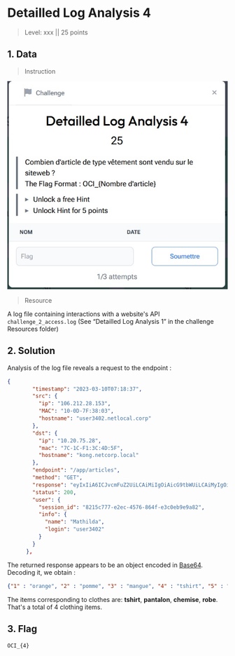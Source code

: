 # Detailled Log Analysis 4

> Level: xxx || 25 points


## 1. Data

> Instruction

![Instruction Challenge Detailled Log Analysis 4](challenge_DetailledLogAnalysis_4.jpeg)

> Resource

A log file containing interactions with a website's API `challenge_2_access.log` (See “Detailled Log Analysis 1” in the challenge Resources folder)


## 2. Solution

Analysis of the log file reveals a request to the endpoint :

```json
{
        "timestamp": "2023-03-10T07:18:37",
        "src": {
          "ip": "106.212.28.153",
          "MAC": "10-0D-7F:38:03",
          "hostname": "user3402.netlocal.corp"
        },
        "dst": {
          "ip": "10.20.75.28",
          "mac": "7C-1C-F1:3C:4D:5F",
          "hostname": "kong.netcorp.local"
        },
        "endpoint": "/app/articles",
        "method": "GET",
        "response": "eyIxIiA6ICJvcmFuZ2UiLCAiMiIgOiAicG9tbWUiLCAiMyIgOiAibWFuZ3VlIiwgIjQiIDogInRzaGlydCIsICI1IiA6ICJwYW50YWxvbiIsICI2IiA6ICJjaGVtaXNlIiwgIjciIDogInJvYmUiLCAiOCIgOiAic2FjIiwgIjkiIDogImNoYWlzZSIsICIxMCIgOiAidGFibGUiLCAiMTEiIDogImFtcG91bGUiLCAiMTIiIDogImNvdXNzaW4iLCAiMTMiIDogImZhdXRlaWwiLCAiMTQiIDogIm9yZGluYXRldXIiLCAiMTUiIDogInRhc3NlIiwgIjE2IiA6ICJ2ZXJyZSJ9",
        "status": 200,
        "user": {
          "session_id": "8215c777-e2ec-4576-864f-e3c0eb9e9a82",
          "info": {
            "name": "Mathilda",
            "login": "user3402"
          }
        }
      },
```

The returned response appears to be an object encoded in [Base64](https://cyberchef.org/#recipe=From_Base64('A-Za-z0-9%2B/%3D',true,false)&input=ZXlJeElpQTZJQ0p2Y21GdVoyVWlMQ0FpTWlJZ09pQWljRzl0YldVaUxDQWlNeUlnT2lBaWJXRnVaM1ZsSWl3Z0lqUWlJRG9nSW5SemFHbHlkQ0lzSUNJMUlpQTZJQ0p3WVc1MFlXeHZiaUlzSUNJMklpQTZJQ0pqYUdWdGFYTmxJaXdnSWpjaUlEb2dJbkp2WW1VaUxDQWlPQ0lnT2lBaWMyRmpJaXdnSWpraUlEb2dJbU5vWVdselpTSXNJQ0l4TUNJZ09pQWlkR0ZpYkdVaUxDQWlNVEVpSURvZ0ltRnRjRzkxYkdVaUxDQWlNVElpSURvZ0ltTnZkWE56YVc0aUxDQWlNVE1pSURvZ0ltWmhkWFJsYVd3aUxDQWlNVFFpSURvZ0ltOXlaR2x1WVhSbGRYSWlMQ0FpTVRVaUlEb2dJblJoYzNObElpd2dJakUySWlBNklDSjJaWEp5WlNKOQ). Decoding it, we obtain :

```json
{"1" : "orange", "2" : "pomme", "3" : "mangue", "4" : "tshirt", "5" : "pantalon", "6" : "chemise", "7" : "robe", "8" : "sac", "9" : "chaise", "10" : "table", "11" : "ampoule", "12" : "coussin", "13" : "fauteil", "14" : "ordinateur", "15" : "tasse", "16" : "verre"}
```

The items corresponding to clothes are: **tshirt**, **pantalon**, **chemise**, **robe**. That's a total of 4 clothing items.



## 3. Flag

```text
OCI_{4}
```




